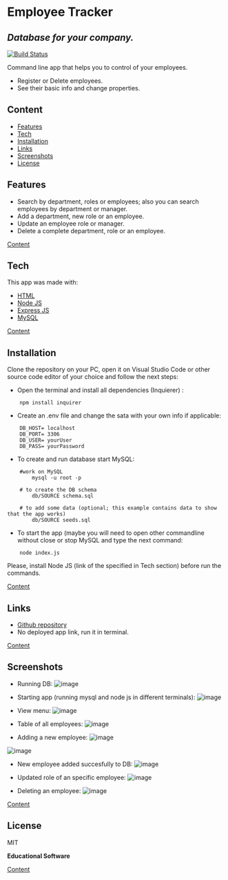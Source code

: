 # Employee Tracker
## _Database for your company._

[![Build Status](https://travis-ci.org/joemccann/dillinger.svg?branch=master)](https://travis-ci.org/joemccann/dillinger)

Command line app that helps you to control of your employees.
- Register or Delete employees.
- See their basic info and change properties.

## Content
- [Features](#Features)
- [Tech](#Tech)
- [Installation](#Installation)
- [Links](#Links)
- [Screenshots](#Screenshots)
- [License](#License)

## Features

- Search by department, roles or employees; also you can search employees by department or manager.
- Add a department, new role or an employee.
- Update an employee role or manager.
- Delete a complete department, role or an employee.

[Content](#Content)

## Tech

This app was made with:

- [HTML](https://developer.mozilla.org/es/docs/Web/HTML)
- [Node JS](https://nodejs.org/en/)
- [Express JS](https://expressjs.com/)
- [MySQL](https://www.mysql.com/)

[Content](#Content)

## Installation

Clone the repository on your PC, open it on Visual Studio Code or other source code editor of your choice and follow the next steps:
- Open the terminal and install all dependencies (Inquierer) :
```
    npm install inquirer
```

- Create an .env file and change the sata with your own info if applicable:
```
    DB_HOST= localhost
    DB_PORT= 3306
    DB_USER= yourUser
    DB_PASS= yourPassword
```

- To create and run database start MySQL:
```
    #work on MySQL
        mysql -u root -p
        
    # to create the DB schema
        db/SOURCE schema.sql
    
    # to add some data (optional; this example contains data to show that the app works)
        db/SOURCE seeds.sql
```

- To start the app (maybe you will need to open other commandline without close or stop MySQL and type the next command:
```
    node index.js
```

Please, install Node JS (link of the specified in Tech section) before run the commands.

[Content](#Content)

## Links

- [Github repository](https://github.com/aletsmc07/Employee-Tracker)
- No deployed app link, run it in terminal.

[Content](#Content)

## Screenshots
- Running DB:
![image](https://user-images.githubusercontent.com/107447818/204120631-0a070d0a-33fd-4dd1-a2ad-792af6547b40.png)

- Starting app (running mysql and node js in different terminals):
![image](https://user-images.githubusercontent.com/107447818/204120758-88a70a7a-3aa7-45e4-9c72-939ad54a4715.png)

- View menu:
![image](https://user-images.githubusercontent.com/107447818/204120786-984f6c7c-671b-4814-af3d-ddf400364c17.png)

- Table of all employees:
![image](https://user-images.githubusercontent.com/107447818/204120842-9ed5e98b-70a4-4fe0-a764-4d2ab13b464f.png)

- Adding a new employee:
![image](https://user-images.githubusercontent.com/107447818/204120854-c46bb043-b9df-4bcd-9c49-2cedecfe3c27.png)

![image](https://user-images.githubusercontent.com/107447818/204120894-6604534c-9ce7-4c97-8f25-89b4d781b7f5.png)

- New employee added succesfully to DB:
![image](https://user-images.githubusercontent.com/107447818/204120929-7ad6cb22-235c-4aee-ab6a-cbf819309330.png)

- Updated role of an specific employee:
![image](https://user-images.githubusercontent.com/107447818/204120990-c9c7a321-299e-4b0f-8868-5a7c62f72418.png)

- Deleting an employee:
![image](https://user-images.githubusercontent.com/107447818/204121009-93868b18-37e5-4db1-9c54-c9a66c6a8f10.png)

[Content](#Content)

## License

MIT

**Educational Software**

[Content](#Content)
